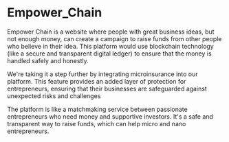 # Empower_Chain
Empower Chain is a website where people with great business ideas, but not enough money, can create a campaign to raise funds from other people who believe in their idea. This platform would use blockchain technology (like a secure and transparent digital ledger) to ensure that the money is handled safely and honestly.​

We're taking it a step further by integrating microinsurance into our platform. This feature provides an added layer of protection for entrepreneurs, ensuring that their businesses are safeguarded against unexpected risks and challenges​

​The platform is like a matchmaking service between passionate entrepreneurs who need money and supportive investors. It's a safe and transparent way to raise funds, which can help micro and nano entrepreneurs.​
